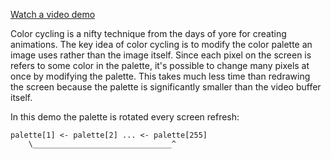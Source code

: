 [Watch a video demo](http://youtu.be/8YNk2UNqWzo)

Color cycling is a nifty technique from the days of yore for creating animations.
The key idea of color cycling is to modify the color palette an image uses rather than the image itself.
Since each pixel on the screen is refers to some color in the palette, it's possible to change many pixels at once by modifying the palette.
This takes much less time than redrawing the screen because the palette is significantly smaller than the video buffer itself.

In this demo the palette is rotated every screen refresh:

    palette[1] <- palette[2] ... <- palette[255]
        \_______________________________^
